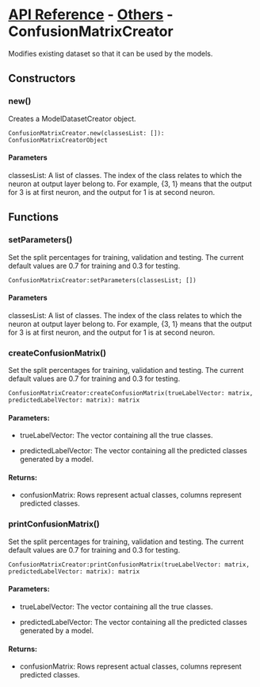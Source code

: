 # [API Reference](../../API.md) - [Others](../Others.md) - ConfusionMatrixCreator

Modifies existing dataset so that it can be used by the models.

## Constructors

### new()

Creates a ModelDatasetCreator object.

```
ConfusionMatrixCreator.new(classesList: []): ConfusionMatrixCreatorObject
```

#### Parameters

classesList: A list of classes. The index of the class relates to which the neuron at output layer belong to. For example, {3, 1} means that the output for 3 is at first neuron, and the output for 1 is at second neuron.

## Functions

### setParameters()

Set the split percentages for training, validation and testing. The current default values are 0.7 for training and 0.3 for testing.

```
ConfusionMatrixCreator:setParameters(classesList; [])
```

#### Parameters

classesList: A list of classes. The index of the class relates to which the neuron at output layer belong to. For example, {3, 1} means that the output for 3 is at first neuron, and the output for 1 is at second neuron.

### createConfusionMatrix()

Set the split percentages for training, validation and testing. The current default values are 0.7 for training and 0.3 for testing.

```
ConfusionMatrixCreator:createConfusionMatrix(trueLabelVector: matrix, predictedLabelVector: matrix): matrix
```

#### Parameters:

* trueLabelVector: The vector containing all the true classes.

* predictedLabelVector: The vector containing all the predicted classes generated by a model.

#### Returns:

* confusionMatrix: Rows represent actual classes, columns represent predicted classes.

### printConfusionMatrix()

Set the split percentages for training, validation and testing. The current default values are 0.7 for training and 0.3 for testing.

```
ConfusionMatrixCreator:printConfusionMatrix(trueLabelVector: matrix, predictedLabelVector: matrix): matrix
```

#### Parameters:

* trueLabelVector: The vector containing all the true classes.

* predictedLabelVector: The vector containing all the predicted classes generated by a model.

#### Returns:

* confusionMatrix: Rows represent actual classes, columns represent predicted classes.
